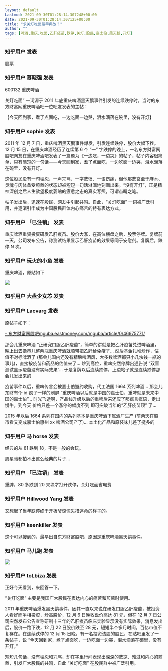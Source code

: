 ```yaml
---
layout: default
Lastmod: 2021-09-30T01:28:14.307248+00:00
date: 2021-09-30T01:28:14.307125+00:00
title: "求关灯吃面最早典故？"
author: ""
tags: [啤酒,重庆,吃面,乙肝疫苗,跌停,关灯,股民,嘉士伯,黑天鹅,开灯]
---
```



    
### 知乎用户  发表
    
股票
    
    
    
    
### 知乎用户 慕晓强 发表
    
600132 重庆啤酒

关灯吃面” 一词源于 2011 年底重庆啤酒黑天鹅事件引发的连续跌停时，当时的东方财富网重庆啤酒吧一位吧友发表的主帖：

【今天回到家，煮了点面吃，一边吃面一边哭，泪水滴落在碗里，没有开灯】
    
    
    
    
### 知乎用户 sophie 发表
    
2011 年 12 月 7 日，重庆啤酒黑天鹅事件爆发，引发连续跌停，股价大幅下挫。12 月 15 日，在重庆啤酒经历了连续第 6 个 “一” 字跌停的晚上，一名东方财富网股吧网友在重庆啤酒吧发表了一篇题为《一边吃，一边哭》的帖子，帖子内容很简单，只有简短的一句话——今天回到家，煮了点面吃，一边吃面一边哭，泪水滴落在碗里，没有开灯。

这位股民没有一句埋怨、一声咒骂、一字悲愤、一语伤痛，但他那悲哀至于麻木、灵魂与肉体备受煎熬的状态却被短短一句话淋漓地刻画出来。“没有开灯”，正是精神深创之后人生欲望极度萎缩的疲惫之态的真实写照，可谓点睛之笔。

帖子发出后，迅速在股民、网友中引起共鸣。自此，“关灯吃面” 一词被广泛引用，并逐渐引申成为中国股民群体内心痛苦的特有表达方式。
    
    
    
    
### 知乎用户 「已注销」 发表
    
重庆啤酒重资投资研发乙肝疫苗。股价大涨，在高位横盘之后，股票停牌。复牌前一天，公司发布公告，称测试结果显示乙肝疫苗的效果等同于安慰剂。复牌后，跌停 N 次。
    
    
    
    
### 知乎用户 玩火的小鱼 发表
    
重庆啤酒，原贴如下

![](https://images.weserv.nl/?url=https%3A//pic1.zhimg.com/da3d41bfac297fb6f4b9aadbd6baac62_r.jpg%3Fsource%3D1940ef5c)
    
    
    
    
### 知乎用户 大盘少女芯​ 发表
    

    
    
    
    
### 知乎用户 Lacvarg 发表
    
原帖子如下：

[\- 东方财富网股吧​mguba.eastmoney.com/mguba/article/0/46975771/](https://mguba.eastmoney.com/mguba/article/0/46975771/)

那会儿重庆啤酒 “正研究口服乙肝疫苗”，简单的讲就是把乙肝疫苗兑进啤酒里，晚上出去撸串儿整两瓶重庆啤酒就顺带把乙肝给免疫了… 然后基金扎堆炒作，估值不对标啤酒了 (那会儿国内还没有精酿啤酒风，大多数啤酒都只小几块钱一瓶的事儿)，直接按疫苗和药品的估值来了… 炒到高位，重啤突然停牌出通告说 “双盲测试显示疫苗没有实际效果”… 于是复牌以后连续跌停，上边帖子就是连续跌停那会儿发出来的

疫苗事件以后，重啤传言会被嘉士伯邀约收购，代工法国 1664 系列啤酒… 那会儿东财有个 id 疯子一样的刷屏 “重庆啤酒以后就是中国的嘉士伯，重啤就是未来中国的嘉士伯”… 时光飞逝啊，产品线升级以后的重啤后来还应了那疯言疯语，走出慢牛，到今天 价格只差一个涨停的幅度不到 即可突破当年的“乙肝疫苗顶” 了…

2015 年以后 1664 系列在国内的系列基本是重庆啤酒下属酒厂生产 (前两天在超市看又变成嘉士伯惠州 xx 啤酒公司产了)… 本土化产品和原装味儿差了挺多的
    
    
    
    
### 知乎用户 马 horse 发表
    
经典的从 81 跌到 18，不是一般的会玩。

周星驰都拍不出这么经典的片子...
    
    
    
    
### 知乎用户 「已注销」 发表
    
重脾，80 多跌到 20 来块才打开跌停，关灯吃面省电费
    
    
    
    
### 知乎用户  Hillwood Yang 发表
    
又想起了当年跌停终于开板爷惊慌失措逃命的样子的。
    
    
    
    
### 知乎用户 keenkiller 发表
    
这个可以搜到的，最早出自东方财富股吧，原因是重庆啤酒黑天鹅事件。
    
    
    
    
### 知乎用户 马儿跑 发表
    
![](https://images.weserv.nl/?url=https%3A//pica.zhimg.com/50/02db9f14705386fae62a46da86e5e35f_720w.jpg%3Fsource%3D1940ef5c)
    
    
    
    
### 知乎用户 toLbiza 发表
    
正好今天看到，来回答一下。

“关灯吃面” 主要是我国广大股民在表达内心的痛苦和煎熬时使用。

2011 年重庆啤酒爆发黑天鹅事件，因其一直以来说在研发口服乙肝疫苗，被投资人看好而争相投资，炒高股价，12 月 6 日晚收盘价高达 81 元，但在 12 月 7 日公司突然发布公告宣称研制十三年的乙肝疫苗临床实验显示没有实际效果，消息发出后，股价一路下跌，12 月 22 日股价跌至 28 元，短短半个多月时间，百亿市值不复存在。在连续跌停的 12 月 15 日晚，有一名投资该股的股民，在贴吧里发了一条帖子，说 “今天回到家，煮了点面吃，一边吃面一边哭，泪水滴落在碗里，没有开灯。”

短短几句话，没有埋怨和咒骂，却在字里行间表现出深深的悲凉、难过和内心的煎熬，引发广大股民的共鸣，自此 “关灯吃面” 在股民群中被广泛引用。
    
    
    

